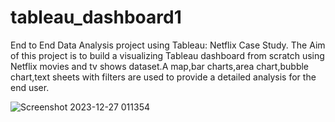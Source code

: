 # tableau_dashboard1

End to End Data Analysis project using Tableau: Netflix Case Study.
The Aim of this project is to build a visualizing Tableau dashboard from scratch using Netflix movies and tv shows dataset.A map,bar charts,area chart,bubble chart,text sheets with filters are used to provide a detailed analysis for the end user.

![Screenshot 2023-12-27 011354](https://github.com/anupsingh921/tableau_dashboard1/assets/117250358/3d00c9eb-9b09-42fd-8837-3c7d7b325cde)

